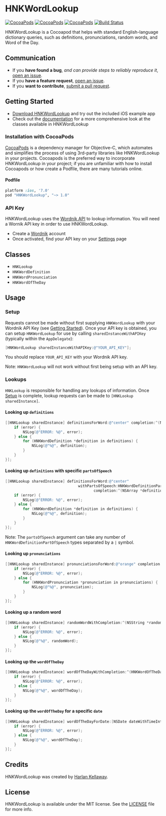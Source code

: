 # HNKWordLookup

[![CocoaPods](https://img.shields.io/cocoapods/v/HNKWordLookup.svg)]()
[![CocoaPods](https://img.shields.io/cocoapods/l/HNKWordLookup.svg)](https://github.com/hkellaway/HNKWordLookup/blob/master/LICENSE)
[![CocoaPods](https://img.shields.io/cocoapods/p/HNKWordLookup.svg)]()
[![Build Status](https://travis-ci.org/hkellaway/HNKWordLookup.svg?branch=master)](https://travis-ci.org/hkellaway/HNKWordLookup)

HNKWordLookup is a Cocoapod that helps with standard English-language dictionary queries, such as definitions, pronunciations, random words, and Word of the Day.

## Communication

- If you **have found a bug**, _and can provide steps to reliably reproduce it_, [open an issue](https://github.com/hkellaway/HNKWordLookup/issues/new).
- If you **have a feature request**, [open an issue](https://github.com/hkellaway/HNKWordLookup/issues/new).
- If you **want to contribute**, [submit a pull request](https://github.com/hkellaway/HNKWordLookup/pulls).

## Getting Started

- [Download HNKWordLookup](https://github.com/hkellaway/HNKWordLookup/archive/master.zip) and try out the included iOS example app
- Check out the [documentation](http://cocoadocs.org/docsets/HNKWordLookup/) for a more comprehensive look at the classes available in HNKWordLookup

### Installation with CocoaPods

[CocoaPods](http://cocoapods.org) is a dependency manager for Objective-C, which automates and simplifies the process of using 3rd-party libraries like HNKWordLookup in your projects. Cocoapods is the preferred way to incorporate HNKWordLookup in your project; if you are unfamiliar with how to install Cocoapods or how create a Podfile, there are many tutorials online.

#### Podfile

```ruby
platform :ios, '7.0'
pod "HNKWordLookup", "~> 1.0"
```

### API Key

HNKWordLookup uses the [Wordnik API](http://developer.wordnik.com/docs.html) to lookup information. You will need a Wornik API key in order to use HNKWordLookup.

* Create a [Wordnik](https://www.wordnik.com/signup) account
* Once activated, find your API key on your [Settings](https://www.wordnik.com/users/edit) page

## Classes

- `HNKLookup`
- `HNKWordDefinition`
- `HNKWordPronunciation`
- `HNKWordOfTheDay`

## Usage

### Setup

Requests cannot be made without first supplying `HNKWordLookup` with your Wordnik API Key (see [Getting Started](#getting-started)). Once your API key is obtained, you can setup `HNKWordLookup` for use by calling `sharedInstanceWithAPIKey` (typically within the `AppDelegate`):

```objective-c
[HNKWordLookup sharedInstanceWithAPIKey:@"YOUR_API_KEY"];
```

You should replace `YOUR_API_KEY` with your Wordnik API key.

Note: `HNKWordLookup` will not work without first being setup with an API key.

### Lookups

`HNKLookup` is responsible for handling any lookups of information. Once [Setup](#setup) is complete, lookup requests can be made to `[HNKLookup sharedInstance]`.

#### Looking up `definitions`

```objective-c
[[HNKLookup sharedInstance] definitionsForWord:@"center" completion:^(NSArray *definitions, NSError *error) {
    if (error) {
        NSLog(@"ERROR: %@", error);
    } else {
        for (HNKWordDefinition *definition in definitions) {
	        NSLog(@"%@", definition);
		}
    }
}];
```

#### Looking up `definitions` with specific `partsOfSpeech`

```objective-c
[[HNKLookup sharedInstance] definitionsForWord:@"center" 
                                 withPartsOfSpeech:HNKWordDefinitionPartOfSpeechNoun | HNKWordDefinitionPartOfSpeechVerbTransitive
                                        completion:^(NSArray *definitions, NSError *error) {
    if (error) {
        NSLog(@"ERROR: %@", error);
    } else {
        for (HNKWordDefinition *definition in definitions) {
	        NSLog(@"%@", definition);
		}
    }
}];
```

Note: The `partsOfSpeech` argument can take any number of `HNKWordDefinitionPartOfSpeech` types separated by a `|` symbol.

#### Looking up `pronunciations`

```objective-c
[[HNKLookup sharedInstance] pronunciationsForWord:@"orange" completion:^(NSArray *pronunciations, NSError *error) {
    if (error) {
        NSLog(@"ERROR: %@", error);
    } else {
        for (HNKWordPronunciation *pronunciation in pronunciations) {
	        NSLog(@"%@", pronunciation);
		}
    }
}];
```

#### Looking up a random word

```objective-c
[[HNKLookup sharedInstance] randomWordWithCompletion:^(NSString *randomWord, NSError *error) {
    if (error) {
        NSLog(@"ERROR: %@", error);
    } else {
	    NSLog(@"%@", randomWord);
    }
}];
```

#### Looking up the `wordOfTheDay`

```objective-c
[[HNKLookup sharedInstance] wordOfTheDayWithCompletion:^(HNKWordOfTheDay *wordOfTheDay, NSError *error) {
    if (error) {
        NSLog(@"ERROR: %@", error);
    } else {
		NSLog(@"%@", wordOfTheDay);
    }
}];
```

#### Looking up the `wordOfTheDay` for a specific `date`

```objective-c
[[HNKLookup sharedInstance] wordOfTheDayForDate:[NSDate dateWithTimeIntervalSince1970:1425196800000] completion:^(HNKWordOfTheDay *wordOfTheDay, NSError *error) {
    if (error) {
        NSLog(@"ERROR: %@", error);
    } else {
		NSLog(@"%@", wordOfTheDay);
    }
}];
```

## Credits

HNKWordLookup was created by [Harlan Kellaway](http://harlankellaway.com).

## License

HNKWordLookup is available under the MIT license. See the [LICENSE](https://github.com/hkellaway/HNKWordLookup/blob/master/LICENSE) file for more info.
